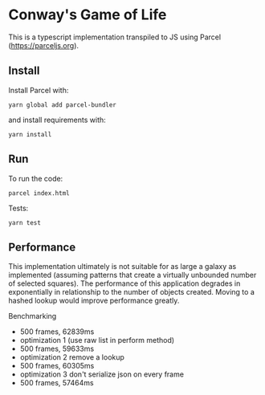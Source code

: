 # Conway's Game of Life

This is a typescript implementation transpiled to JS using Parcel (https://parceljs.org).


## Install

Install Parcel with:

`yarn global add parcel-bundler`

and install requirements with:

`yarn install`

## Run 

To run the code:

`parcel index.html`

Tests:

`yarn test`

## Performance

This implementation ultimately is not suitable for as large a galaxy as implemented (assuming patterns that create a virtually unbounded number of selected squares).  The performance of this application degrades in exponentially in relationship to the number of objects created.  Moving to a hashed lookup would improve performance greatly.

Benchmarking

- 500 frames, 62839ms
- optimization 1 (use raw list in perform method)
- 500 frames, 59633ms
- optimization 2 remove a lookup
- 500 frames, 60305ms
- optimization 3 don't serialize json on every frame
- 500 frames, 57464ms